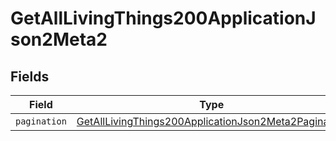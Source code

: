# GetAllLivingThings200ApplicationJson2Meta2


## Fields

| Field                                                                                                                                   | Type                                                                                                                                    | Required                                                                                                                                | Description                                                                                                                             |
| --------------------------------------------------------------------------------------------------------------------------------------- | --------------------------------------------------------------------------------------------------------------------------------------- | --------------------------------------------------------------------------------------------------------------------------------------- | --------------------------------------------------------------------------------------------------------------------------------------- |
| `pagination`                                                                                                                            | [GetAllLivingThings200ApplicationJson2Meta2Pagination](../../models/operations/getalllivingthings200applicationjson2meta2pagination.md) | :heavy_minus_sign:                                                                                                                      | N/A                                                                                                                                     |